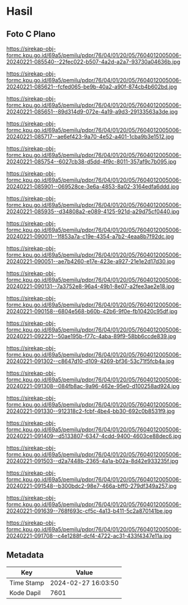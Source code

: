 # Hasil

## Foto C Plano

https://sirekap-obj-formc.kpu.go.id/69a5/pemilu/pdpr/76/04/01/20/05/7604012005006-20240221-085540--22fec022-b507-4a2d-a2a7-93730a04636b.jpg

https://sirekap-obj-formc.kpu.go.id/69a5/pemilu/pdpr/76/04/01/20/05/7604012005006-20240221-085621--fcfed065-be9b-40a2-a90f-874cb4b602bd.jpg

https://sirekap-obj-formc.kpu.go.id/69a5/pemilu/pdpr/76/04/01/20/05/7604012005006-20240221-085651--89d314d9-072e-4a19-a9d3-29133563a3de.jpg

https://sirekap-obj-formc.kpu.go.id/69a5/pemilu/pdpr/76/04/01/20/05/7604012005006-20240221-085717--ae6ef423-9a70-4e52-a401-1cba9b3e1512.jpg

https://sirekap-obj-formc.kpu.go.id/69a5/pemilu/pdpr/76/04/01/20/05/7604012005006-20240221-085754--6027cb38-d5dd-4f9c-8011-357af9c7b095.jpg

https://sirekap-obj-formc.kpu.go.id/69a5/pemilu/pdpr/76/04/01/20/05/7604012005006-20240221-085901--069528ce-3e6a-4853-8a02-3164edfa6ddd.jpg

https://sirekap-obj-formc.kpu.go.id/69a5/pemilu/pdpr/76/04/01/20/05/7604012005006-20240221-085935--d34808a2-e089-4125-921d-a29d75cf0440.jpg

https://sirekap-obj-formc.kpu.go.id/69a5/pemilu/pdpr/76/04/01/20/05/7604012005006-20240221-090011--1f853a7a-c19e-4354-a7b2-4eaa8b7f92dc.jpg

https://sirekap-obj-formc.kpu.go.id/69a5/pemilu/pdpr/76/04/01/20/05/7604012005006-20240221-090051--ae7b4260-e17e-423e-a927-21e1e2d17d30.jpg

https://sirekap-obj-formc.kpu.go.id/69a5/pemilu/pdpr/76/04/01/20/05/7604012005006-20240221-090131--7a3752e8-96a4-49b1-8e07-a2fee3ae2e18.jpg

https://sirekap-obj-formc.kpu.go.id/69a5/pemilu/pdpr/76/04/01/20/05/7604012005006-20240221-090158--6804e568-b60b-42b6-9f0e-fb10420c95df.jpg

https://sirekap-obj-formc.kpu.go.id/69a5/pemilu/pdpr/76/04/01/20/05/7604012005006-20240221-092221--50ae195b-f77c-4aba-89f9-58bb6ccde839.jpg

https://sirekap-obj-formc.kpu.go.id/69a5/pemilu/pdpr/76/04/01/20/05/7604012005006-20240221-091302--c8647d10-d109-4269-bf36-53c71f5fcb4a.jpg

https://sirekap-obj-formc.kpu.go.id/69a5/pemilu/pdpr/76/04/01/20/05/7604012005006-20240221-091308--084fb8ac-9a96-462e-95e0-d100258ad924.jpg

https://sirekap-obj-formc.kpu.go.id/69a5/pemilu/pdpr/76/04/01/20/05/7604012005006-20240221-091330--912318c2-fcbf-4be4-bb30-692c0b8531f9.jpg

https://sirekap-obj-formc.kpu.go.id/69a5/pemilu/pdpr/76/04/01/20/05/7604012005006-20240221-091409--d5133807-6347-4cdd-9400-4603ce88dec6.jpg

https://sirekap-obj-formc.kpu.go.id/69a5/pemilu/pdpr/76/04/01/20/05/7604012005006-20240221-091503--d2a7448b-2365-4a1a-b02a-8d42e933235f.jpg

https://sirekap-obj-formc.kpu.go.id/69a5/pemilu/pdpr/76/04/01/20/05/7604012005006-20240221-091548--b300bdc2-98e7-466a-bff0-279df349a257.jpg

https://sirekap-obj-formc.kpu.go.id/69a5/pemilu/pdpr/76/04/01/20/05/7604012005006-20240221-091639--768f693c-cf5c-4a13-b411-5c2a870141be.jpg

https://sirekap-obj-formc.kpu.go.id/69a5/pemilu/pdpr/76/04/01/20/05/7604012005006-20240221-091708--c4e1288f-dcf4-4722-ac31-433f4347e11a.jpg


## Metadata

| Key        | Value               |
| ---------- | ------------------- |
| Time Stamp | 2024-02-27 16:03:50 |
| Kode Dapil | 7601                |




